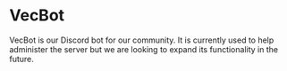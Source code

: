 # VecBot

VecBot is our Discord bot for our community. It is currently used to help administer the server but we are looking to expand its functionality in the future.


